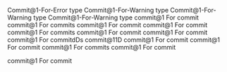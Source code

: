 Commit@1-For-Error type
Commit@1-For-Warning type
Commit@1-For-Warning type
Commit@1-For-Warning type
commit@1 For commit
commit@1 For commits
commit@1 For commit
commit@1 For commit
commit@1 For commits
commit@1 For commit
commit@1 For commit
commit@1 For commitdDs
commit@11D
commit@1 For commit
commit@1 For commit
commit@1 For commits
commit@1 For commit

commit@1 For commit
